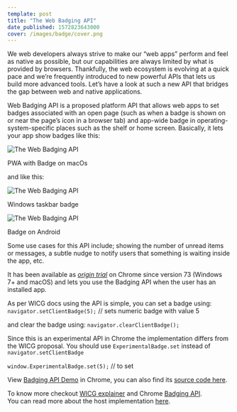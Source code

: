 ```yaml
---
template: post
title: "The Web Badging API"
date_published: 1572823643000
cover: /images/badge/cover.png
---
```


We web developers always strive to make our “web apps” perform and feel as native as possible, but our capabilities are always limited by what is provided by browsers. Thankfully, the web ecosystem is evolving at a quick pace and we’re frequently introduced to new powerful APIs that lets us build more advanced tools. Let’s have a look at such a new API that bridges the gap between web and native applications.

Web Badging API is a proposed platform API that allows web apps to set badges associated with an open page (such as when a badge is shown on or near the page’s icon in a browser tab) and app-wide badge in operating-system-specific places such as the shelf or home screen. Basically, it lets your app show badges like this:

![The Web Badging API](/images/badge/1.png)

PWA with Badge on macOs

and like this:

![The Web Badging API](/images/badge/2.png)

Windows taskbar badge

![The Web Badging API](/images/badge/3.png)

Badge on Android

Some use cases for this API include; showing the number of unread items or messages, a subtle nudge to notify users that something is waiting inside the app, etc.

It has been available as [*origin trial*](https://googlechrome.github.io/OriginTrials/?ref=techulus.xyz) on Chrome since version 73 (Windows 7+ and macOS) and lets you use the Badging API when the user has an installed app.

As per WICG docs using the API is simple, you can set a badge using: `navigator.setClientBadge(5);` // sets numeric badge with value 5

and clear the badge using: `navigator.clearClientBadge();`

Since this is an experimental API in Chrome the implementation differs from the WICG proposal. You should use `ExperimentalBadge.set` instead of `navigator.setClientBadge`

`window.ExperimentalBadge.set(5);` // to set

View [Badging API Demo](https://badging-api.glitch.me/?ref=techulus.xyz) in Chrome, you can also find its [source code here](https://glitch.com/edit/?ref=techulus.xyz#!/badging-api?path=demo.js).

To know more checkout [WICG explainer](https://github.com/WICG/badging/blob/master/explainer.md?ref=techulus.xyz) and Chrome [Badging API](https://web.dev/badging-api/?ref=techulus.xyz).  
You can read more about the host implementation [here](https://github.com/WICG/badging/blob/master/docs/implementation.md?ref=techulus.xyz).
